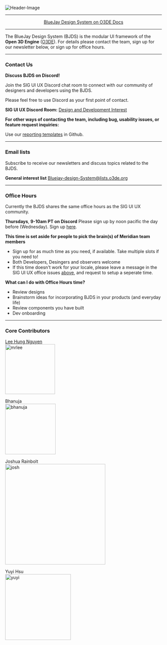 ![Header-Image](https://user-images.githubusercontent.com/82846749/190480333-1d949135-13ef-49ae-85f1-d38efdd5e384.jpg)

---
<p align="center">
    <a href="https://www.o3de.org/docs/tools-ui/" target="_blank">BlueJay Design System on O3DE Docs</a>
</p>


---

The BlueJay Design System (BJDS) is the modular UI framework of the **Open 3D Engine** (<a href="https://www.o3de.org/" target="_blank">O3DE</a>). For details please contact the team, sign up for our newsletter below, or sign up for office hours.

---

### **Contact Us**

**Discuss BJDS on Discord!**

Join the SIG UI UX Discord chat room to connect with our community of designers and developers using the BJDS. 

Please feel free to use Discord as your first point of contact.

**SIG UI UX Discord Room:** <a href="https://discord.com/channels/805939474655346758/816043761687068712" target="_blank">Design and Development Interest</a>

**For other ways of contacting the team, including bug, usability issues, or feature request inquiries:**

Use our <a href="https://github.com/o3de/sig-ui-ux/issues/new/choose/" target="_blank">reporting templates</a> in Github.

---

### **Email lists**

Subscribe to receive our newsletters and discuss topics related to the BJDS.

**General interest list** <a href="https://lists.o3de.org/g/Bluejay-design-System" target="_blank">Bluejay-design-System@lists.o3de.org</a>

---

### **Office Hours**

Currently the BJDS shares the same office hours as the SIG UI UX community.

**Thursdays**, **9-10am PT on Discord**
Please sign up by noon pacific the day before (Wednesday).
Sign up <a href="https://github.com/o3de/sig-ui-ux/issues" target="_blank">here</a>.

**This time is set aside for people to pick the brain(s) of Meridian team members**

* Sign up for as much time as you need, if available. Take multiple slots if you need to!
* Both Developers, Desingers and observers welcome
* If this time doesn't work for your locale, please leave a message in the SIG UI UX office issues <a href="https://github.com/o3de/sig-ui-ux/issues" target='_blank'>above</a>, and request to setup a seperate time.

**What can I do with Office Hours time?**

* Review designs
* Brainstorm ideas for incorporating BJDS in your products (and everyday life)
* Review components you have built
* Dev onboarding

---

### **Core Contributors**

<a href="mrlee#8206" target="_blank">Lee Hung Nguyen</a><br>
<img width="160" alt="mrlee" src="https://user-images.githubusercontent.com/82846749/188248368-08e64eb3-1c13-4b74-850e-71c5d685b454.png">

Bhanuja</br>
<img width="162" alt="bhanuja" src="https://user-images.githubusercontent.com/82846749/188248404-9668292d-9686-4ee9-b125-308c697b3db8.png">

Joshua Rainbolt</br>
<img width="322" alt="josh" src="https://user-images.githubusercontent.com/82846749/188248374-57472ebc-91ed-4761-8571-b77f7d270989.png">

Yuyi Hsu</br>
<img width="211" alt="yuyi" src="https://user-images.githubusercontent.com/82846749/188248372-464469ab-afef-41af-bfc9-fae07e4d64ed.png">
